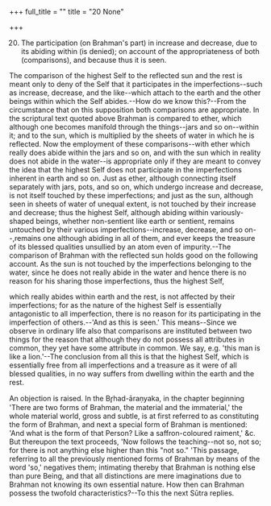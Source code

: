 +++
full_title = ""
title = "20 None"

+++


20. The participation (on Brahman's part) in increase and decrease, due to its abiding within (is denied); on account of the appropriateness of both (comparisons), and because thus it is seen.

The comparison of the highest Self to the reflected sun and the rest is meant only to deny of the Self that it participates in the imperfections--such as increase, decrease, and the like--which attach to the earth and the other beings within which the Self abides.--How do we know this?--From the circumstance that on this supposition both comparisons are appropriate. In the scriptural text quoted above Brahman is compared to ether, which although one becomes manifold through the things--jars and so on--within it; and to the sun, which is multiplied by the sheets of water in which he is reflected. Now the employment of these comparisons--with ether which really does abide within the jars and so on, and with the sun which in reality does not abide in the water--is appropriate only if they are meant to convey the idea that the highest Self does not participate in the imperfections inherent in earth and so on. Just as ether, although connecting itself separately with jars, pots, and so on, which undergo increase and decrease, is not itself touched by these imperfections; and just as the sun, although seen in sheets of water of unequal extent, is not touched by their increase and decrease; thus the highest Self, although abiding within variously-shaped beings, whether non-sentient like earth or sentient, remains untouched by their various imperfections--increase, decrease, and so on--,remains one although abiding in all of them, and ever keeps the treasure of its blessed qualities unsullied by an atom even of impurity.--The comparison of Brahman with the reflected sun holds good on the following account. As the sun is not touched by the imperfections belonging to the water, since he does not really abide in the water and hence there is no reason for his sharing those imperfections, thus the highest Self,

which really abides within earth and the rest, is not affected by their imperfections; for as the nature of the highest Self is essentially antagonistic to all imperfection, there is no reason for its participating in the imperfection of others.--'And as this is seen.' This means--Since we observe in ordinary life also that comparisons are instituted between two things for the reason that although they do not possess all attributes in common, they yet have some attribute in common. We say, e.g. 'this man is like a lion.'--The conclusion from all this is that the highest Self, which is essentially free from all imperfections and a treasure as it were of all blessed qualities, in no way suffers from dwelling within the earth and the rest.

An objection is raised. In the Br̥had-āraṇyaka, in the chapter beginning 'There are two forms of Brahman, the material and the immaterial,' the whole material world, gross and subtle, is at first referred to as constituting the form of Brahman, and next a special form of Brahman is mentioned: 'And what is the form of that Person? Like a saffron-coloured raiment,' &c. But thereupon the text proceeds, 'Now follows the teaching--not so, not so; for there is not anything else higher than this "not so." 'This passage, referring to all the previously mentioned forms of Brahman by means of the word 'so,' negatives them; intimating thereby that Brahman is nothing else than pure Being, and that all distinctions are mere imaginations due to Brahman not knowing its own essential nature. How then can Brahman possess the twofold characteristics?--To this the next Sūtra replies.

